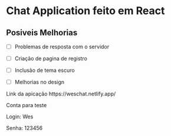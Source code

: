 # Chat Application feito em React

## Posiveis Melhorias
- [ ] Problemas de resposta com o servidor
- [ ] Criação de pagina de registro
- [ ] Inclusão de tema escuro
- [ ] Melhorias no design


<p>Link da apicação</> 
https://weschat.netlify.app/
  
  
<p> Conta para teste </p>
<p> Login: Wes </p>
<p> Senha: 123456 </p>

